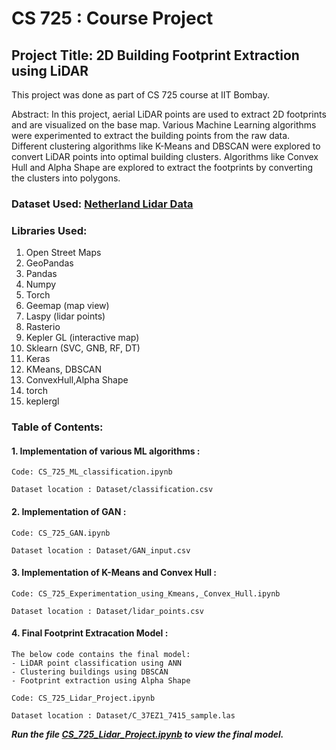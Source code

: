 # CS 725 : Course Project

## Project Title: 2D Building Footprint Extraction using LiDAR


This project was done as part of CS 725 course at IIT Bombay.

Abstract: In this project, aerial LiDAR points are used to extract 2D footprints and are visualized on the base map. Various Machine Learning algorithms were experimented to extract the building points from the raw data. Different clustering algorithms like K-Means and DBSCAN were explored to convert LiDAR points into optimal building clusters. Algorithms like Convex Hull and Alpha Shape are explored to extract the footprints by converting the clusters into polygons.

### Dataset Used: [Netherland Lidar Data](Dataset/C_37EZ1_7415_sample.las)

### Libraries Used:

1. Open Street Maps
2. GeoPandas
3. Pandas
4. Numpy
5. Torch
6. Geemap (map view)
7. Laspy (lidar points)
8. Rasterio
9. Kepler GL (interactive map)
10. Sklearn (SVC, GNB, RF, DT)
11. Keras
12. KMeans, DBSCAN
13. ConvexHull,Alpha Shape
14. torch
15. keplergl


### Table of Contents:

#### 1. Implementation of various ML algorithms :
	
	Code: CS_725_ML_classification.ipynb 
	
	Dataset location : Dataset/classification.csv
	
#### 2. Implementation of GAN :
	
	Code: CS_725_GAN.ipynb 

	Dataset location : Dataset/GAN_input.csv

#### 3. Implementation of K-Means and Convex Hull  :
	
	Code: CS_725_Experimentation_using_Kmeans,_Convex_Hull.ipynb 
	
	Dataset location : Dataset/lidar_points.csv

#### 4. Final Footprint Extracation Model :
	The below code contains the final model:
	- LiDAR point classification using ANN
	- Clustering buildings using DBSCAN
	- Footprint extraction using Alpha Shape
	
	Code: CS_725_Lidar_Project.ipynb

	Dataset location : Dataset/C_37EZ1_7415_sample.las
	
___Run the file [CS_725_Lidar_Project.ipynb](CS_725_Lidar_Project.ipynb) to view the final model.___

